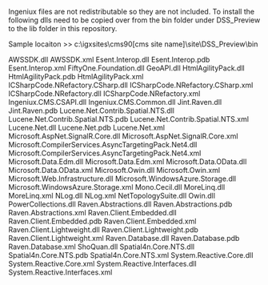 Ingeniux files are not redistributable so they are not included. To install the following dlls need to be copied over from the bin folder under DSS_Preview to the lib folder in this repository.

Sample locaiton >> c:\igxsites\cms90\[cms site name]\site\DSS_Preview\bin





AWSSDK.dll
AWSSDK.xml
Esent.Interop.dll
Esent.Interop.pdb
Esent.Interop.xml
FiftyOne.Foundation.dll
GeoAPI.dll
HtmlAgilityPack.dll
HtmlAgilityPack.pdb
HtmlAgilityPack.xml
ICSharpCode.NRefactory.CSharp.dll
ICSharpCode.NRefactory.CSharp.xml
ICSharpCode.NRefactory.dll
ICSharpCode.NRefactory.xml
Ingeniux.CMS.CSAPI.dll
Ingeniux.CMS.Common.dll
Jint.Raven.dll
Jint.Raven.pdb
Lucene.Net.Contrib.Spatial.NTS.dll
Lucene.Net.Contrib.Spatial.NTS.pdb
Lucene.Net.Contrib.Spatial.NTS.xml
Lucene.Net.dll
Lucene.Net.pdb
Lucene.Net.xml
Microsoft.AspNet.SignalR.Core.dll
Microsoft.AspNet.SignalR.Core.xml
Microsoft.CompilerServices.AsyncTargetingPack.Net4.dll
Microsoft.CompilerServices.AsyncTargetingPack.Net4.xml
Microsoft.Data.Edm.dll
Microsoft.Data.Edm.xml
Microsoft.Data.OData.dll
Microsoft.Data.OData.xml
Microsoft.Owin.dll
Microsoft.Owin.xml
Microsoft.Web.Infrastructure.dll
Microsoft.WindowsAzure.Storage.dll
Microsoft.WindowsAzure.Storage.xml
Mono.Cecil.dll
MoreLinq.dll
MoreLinq.xml
NLog.dll
NLog.xml
NetTopologySuite.dll
Owin.dll
PowerCollections.dll
Raven.Abstractions.dll
Raven.Abstractions.pdb
Raven.Abstractions.xml
Raven.Client.Embedded.dll
Raven.Client.Embedded.pdb
Raven.Client.Embedded.xml
Raven.Client.Lightweight.dll
Raven.Client.Lightweight.pdb
Raven.Client.Lightweight.xml
Raven.Database.dll
Raven.Database.pdb
Raven.Database.xml
ShoQuan.dll
Spatial4n.Core.NTS.dll
Spatial4n.Core.NTS.pdb
Spatial4n.Core.NTS.xml
System.Reactive.Core.dll
System.Reactive.Core.xml
System.Reactive.Interfaces.dll
System.Reactive.Interfaces.xml

